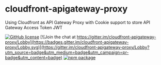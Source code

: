 # cloudfront-apigateway-proxy
Using Cloudfront as API Gateway Proxy with Cookie support to store API Gateway Access Token JWT

[![GitHub license](https://img.shields.io/badge/license-MIT-blue.svg)](https://raw.githubusercontent.com/99xt/cloudfront-apigateway-proxy/master/LICENSE)
[![Join the chat at https://gitter.im/cloudfront-apigateway-proxy/Lobby](https://badges.gitter.im/cloudfront-apigateway-proxy/Lobby.svg)](https://gitter.im/cloudfront-apigateway-proxy/Lobby?utm_source=badge&utm_medium=badge&utm_campaign=pr-badge&utm_content=badge)
[![npm package][npm-badge]][npm]


[npm-badge]: https://img.shields.io/npm/v/npm-package.png?style=flat-square
[npm]: https://www.npmjs.org/package/npm-package
